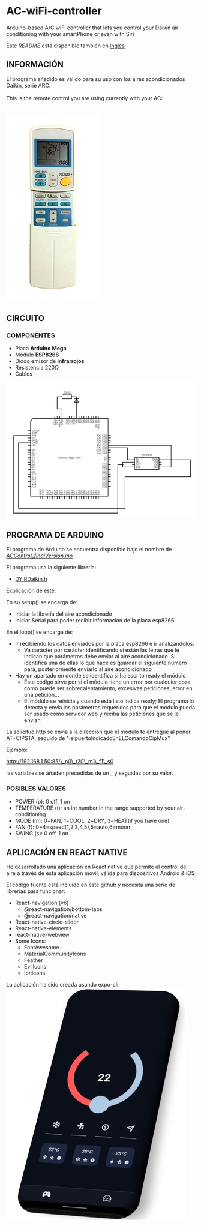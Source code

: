 # AC-wiFi-controller
Arduino-based A/C wiFi controller that lets you control your Daikin air conditioning with your smartPhone or even with Siri

Este _README_ está disponible también en [Inglés](README.md)
## INFORMACIÓN

El programa añadido es válido para su uso con los aires acondicionados Daikin, serie ARC.
<br />
<br />
This is the remote control you are using currently with your AC:<br /><br /><br />
![Remote control image](assets/images/RemoteControlARC.jpg)
## CIRCUITO

### COMPONENTES

- Placa **Arduino Mega**
- Módulo **ESP8266**
- Diodo emisor de **infrarrojos**
- Resistencia 220Ω
- Cables

![Arduino circuit](assets/images/Arduino_circuit.png)

## PROGRAMA DE ARDUINO

El programa de Arduino se encuentra disponible bajo el nombre de [_ACControl_finalVersion.ino_](/Arduino/ACControl_finalVersion.ino)

El programa usa la siguiente librería:

-	[DYIRDaikin.h](https://github.com/danny-source/Arduino_DY_IRDaikin)

Explicación de este:

En su setup() se encarga de:

- Iniciar la librería del aire acondicionado
- Iniciar Serial para poder recibir información de la placa esp8266

En el loop() se encarga de:

- Ir recibiendo los datos enviados por la placa esp8266 e ir analizándolos:
  - Va carácter por carácter identificando si están las letras que le indican que parámetros debe enviar al aire acondicionado. Si identifica una de ellas lo que hace es guardar el siguiente número para, posteriormente enviarlo al aire acondicionado
- Hay un apartado en donde se identifica si ha escrito ready el módulo
  - Este código sirve por si el módulo tiene un error por cualquier cosa como puede ser sobrecalentamiento, excesivas peticiones, error en una petición…
  - El módulo se reinicia y cuando está listo indica ready; El programa lo detecta y envía los parámetros requeridos para que el módulo pueda ser usado como servidor web y reciba las peticiones que se le envían

La solicitud http se envía a la dirección que el modulo te entregue al poner AT+CIPSTA, seguido de ":elpuertoIndicadoEnELComandoCipMux"

Ejemplo:

http://192.168.1.50:85/\_p0\_t20\_m1\_f1\_s0

las variables se añaden precedidas de un \_ y seguidas por su valor.

### POSIBLES VALORES

- POWER (p): 0 off, 1 on
- TEMPERATURE (t): an int number in the range supported by your air-conditioning
- MODE (m): 0=FAN, 1=COOL, 2=DRY, 3=HEAT(if you have one)
- FAN (f): 0~4=speed(1,2,3,4,5),5=auto,6=moon
- SWING (s): 0 off, 1 on



## APLICACIÓN EN REACT NATIVE

He desarrollado una aplicación en React native que permite el control del aire a través de esta aplicación móvil, válida para dispositivos Android & iOS

El código fuente está incluido en este github y necesita una serie de librerías para funcionar:

- React-navigation (v6)
  - @react-navigation/bottom-tabs
  - @react-navigation/native
- React-native-circle-slider
- React-native-elements
- react-native-webview
- Some Icons:
  - FontAwesome
  - MaterialCommunityIcons
  - Feather
  - EvilIcons
  - Ionicons

La aplicación ha sido creada usando expo-cli
![App image](assets/images/App_image.png)
